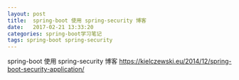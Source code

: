 ```yaml
---
layout: post
title:  spring-boot 使用 spring-security 博客
date:   2017-02-21 13:33:20
categories: spring-boot学习笔记
tags: spring-boot spring-security
---
```


spring-boot 使用 spring-security 博客 https://kielczewski.eu/2014/12/spring-boot-security-application/

